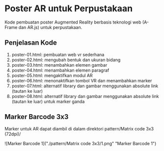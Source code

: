 # Poster AR untuk Perpustakaan

Kode pembuatan poster Augmented Reality berbasis teknologi web (A-Frame dan AR.js) untuk perpustakaan.

## Penjelasan Kode
1. poster-01.html: pembuatan web vr sederhana
2. poster-02.html: mengubah bentuk dan ukuran bidang
3. poster-03.html: menambahkan elemen gambar
4. poster-04.html: menambahkan elemen paragraf
5. poster-05.html: mengaktifkan modul AR
6. poster-06.html: menonaktifkan tombol VR dan menambahkan marker
7. poster-07.html: alternatif library dan gambar menggunakan absolute link (tautan ke luar)
8. poster-08.html: alternatif library dan gambar menggunakan absolute link (tautan ke luar) untuk marker ganda


## Marker Barcode 3x3
Marker untuk AR dapat diambil di dalam direktori pattern/Matrix code 3x3 (72dpi)/

![Marker Barcode 1]("./pattern/Matrix code 3x3/1.png" "Marker Barcode 1")
